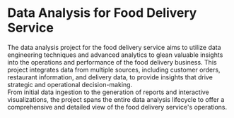 # Data Analysis for Food Delivery Service  
    
The data analysis project for the food delivery service aims to utilize data engineering techniques and advanced analytics to glean valuable insights into the operations and performance of the food delivery business. This project integrates data from multiple sources, including customer orders, restaurant information, and delivery data, to provide insights that drive strategic and operational decision-making.   
From initial data ingestion to the generation of reports and interactive visualizations, the project spans the entire data analysis lifecycle to offer a comprehensive and detailed view of the food delivery service's operations.

 
